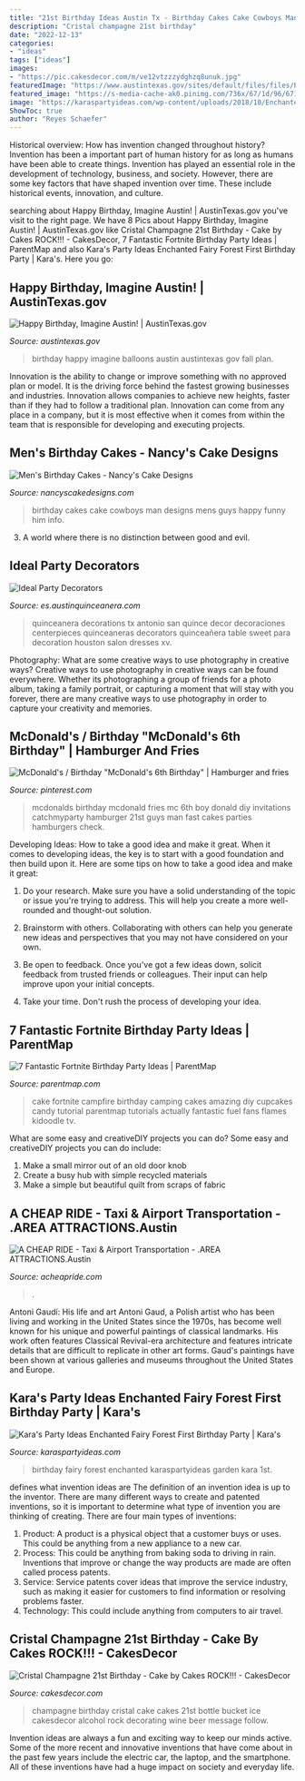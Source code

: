```yaml
---
title: "21st Birthday Ideas Austin Tx - Birthday Cakes Cake Cowboys Man Designs Mens Guys Happy Funny Him Info"
description: "Cristal champagne 21st birthday"
date: "2022-12-13"
categories:
- "ideas"
tags: ["ideas"]
images:
- "https://pic.cakesdecor.com/m/ve12vtzzzydghzq8unuk.jpg"
featuredImage: "https://www.austintexas.gov/sites/default/files/files/Planning/ImagineAustin/Birthday_balloons.jpg"
featured_image: "https://s-media-cache-ak0.pinimg.com/736x/67/1d/96/671d964662da6ef49059b5924c9175bc.jpg"
image: "https://karaspartyideas.com/wp-content/uploads/2018/10/Enchanted-Fairy-Forest-First-Birthday-Party-via-Karas-Party-Ideas-KarasPartyIdeas.com18.jpg"
ShowToc: true
author: "Reyes Schaefer"
---
```



Historical overview: How has invention changed throughout history?
Invention has been a important part of human history for as long as humans have been able to create things. Invention has played an essential role in the development of technology, business, and society. However, there are some key factors that have shaped invention over time. These include historical events, innovation, and culture.

	

		
searching about Happy Birthday, Imagine Austin! | AustinTexas.gov you've visit to the right page. We have 8 Pics about Happy Birthday, Imagine Austin! | AustinTexas.gov like Cristal Champagne 21st Birthday - Cake by Cakes ROCK!!! - CakesDecor, 7 Fantastic Fortnite Birthday Party Ideas | ParentMap and also Kara&#039;s Party Ideas Enchanted Fairy Forest First Birthday Party | Kara&#039;s. Here you go:
		
    
## Happy Birthday, Imagine Austin! | AustinTexas.gov

<img loading=lazy src="https://www.austintexas.gov/sites/default/files/files/Planning/ImagineAustin/Birthday_balloons.jpg" onerror="this.onerror=null;this.src='https://tse2.mm.bing.net/th?id=OIP.SmGYgtOraMLa8KFLMNOdFQHaEo&amp;pid=15.1';" alt="Happy Birthday, Imagine Austin! | AustinTexas.gov">

_Source: austintexas.gov_

>birthday happy imagine balloons austin austintexas gov fall plan. 

	

Innovation is the ability to change or improve something with no approved plan or model. It is the driving force behind the fastest growing businesses and industries. Innovation allows companies to achieve new heights, faster than if they had to follow a traditional plan. Innovation can come from any place in a company, but it is most effective when it comes from within the team that is responsible for developing and executing projects.

    
## Men&#039;s Birthday Cakes - Nancy&#039;s Cake Designs

<img loading=lazy src="https://nancyscakedesigns.com/wp-content/uploads/2017/03/Cowboys-768x1024.jpg" onerror="this.onerror=null;this.src='https://tse2.mm.bing.net/th?id=OIP.c23M8WRt0YIyj4sVhNi0LQHaJ4&amp;pid=15.1';" alt="Men&#039;s Birthday Cakes - Nancy&#039;s Cake Designs">

_Source: nancyscakedesigns.com_

>birthday cakes cake cowboys man designs mens guys happy funny him info. 

	

3. A world where there is no distinction between good and evil. 

    
## Ideal Party Decorators

<img loading=lazy src="https://www.es.austinquinceanera.com/sites/default/files/attach/photo.jpg" onerror="this.onerror=null;this.src='https://tse2.mm.bing.net/th?id=OIP.i-hOcZocnSzDb2SsVU_ttwHaJ4&amp;pid=15.1';" alt="Ideal Party Decorators">

_Source: es.austinquinceanera.com_

>quinceanera decorations tx antonio san quince decor decoraciones centerpieces quinceaneras decorators quinceañera table sweet para decoration houston salon dresses xv. 

	

Photography: What are some creative ways to use photography in creative ways?
Creative ways to use photography in creative ways can be found everywhere. Whether its photographing a group of friends for a photo album, taking a family portrait, or capturing a moment that will stay with you forever, there are many creative ways to use photography in order to capture your creativity and memories.

    
## McDonald&#039;s / Birthday &quot;McDonald&#039;s 6th Birthday&quot; | Hamburger And Fries

<img loading=lazy src="https://s-media-cache-ak0.pinimg.com/736x/67/1d/96/671d964662da6ef49059b5924c9175bc.jpg" onerror="this.onerror=null;this.src='https://tse3.mm.bing.net/th?id=OIP.i-pCFPTGXKGmcwHsEpTCcgHaUQ&amp;pid=15.1';" alt="McDonald&#039;s / Birthday &quot;McDonald&#039;s 6th Birthday&quot; | Hamburger and fries">

_Source: pinterest.com_

>mcdonalds birthday mcdonald fries mc 6th boy donald diy invitations catchmyparty hamburger 21st guys man fast cakes parties hamburgers check. 

	

Developing Ideas: How to take a good idea and make it great.
When it comes to developing ideas, the key is to start with a good foundation and then build upon it. Here are some tips on how to take a good idea and make it great:
1. Do your research. Make sure you have a solid understanding of the topic or issue you're trying to address. This will help you create a more well-rounded and thought-out solution.

2. Brainstorm with others. Collaborating with others can help you generate new ideas and perspectives that you may not have considered on your own.

3. Be open to feedback. Once you've got a few ideas down, solicit feedback from trusted friends or colleagues. Their input can help improve upon your initial concepts.

4. Take your time. Don't rush the process of developing your idea.

    
## 7 Fantastic Fortnite Birthday Party Ideas | ParentMap

<img loading=lazy src="https://www.parentmap.com/sites/default/files/styles/1180x660_scaled_cropped/public/2018-08/campfirecake_900_0.jpg?itok=1oBQriG5" onerror="this.onerror=null;this.src='https://tse4.mm.bing.net/th?id=OIP.XA094I0s4ZQSYSUmQ-9v2gHaEJ&amp;pid=15.1';" alt="7 Fantastic Fortnite Birthday Party Ideas | ParentMap">

_Source: parentmap.com_

>cake fortnite campfire birthday camping cakes amazing diy cupcakes candy tutorial parentmap tutorials actually fantastic fuel fans flames kidoodle tv. 

	

What are some easy and creativeDIY projects you can do?
Some easy and creativeDIY projects you can do include:
1. Make a small mirror out of an old door knob
2. Create a busy hub with simple recycled materials
3. Make a simple but beautiful quilt from scraps of fabric

    
## A CHEAP RIDE - Taxi &amp; Airport Transportation - .AREA ATTRACTIONS.Austin

<img loading=lazy src="https://acheapride.com/yahoo_site_admin/assets/images/A_Cheap_Ride_-_Web_Site_Photos_-_Bass_Concert_Hall_-_09-11.241194639_std.jpg" onerror="this.onerror=null;this.src='https://tse2.mm.bing.net/th?id=OIP.TlrDILiZ3p47LH9p77VxPQAAAA&amp;pid=15.1';" alt="A CHEAP RIDE - Taxi &amp; Airport Transportation - .AREA ATTRACTIONS.Austin">

_Source: acheapride.com_

>. 

	

Antoni Gaudí: His life and art
Antoni Gaud, a Polish artist who has been living and working in the United States since the 1970s, has become well known for his unique and powerful paintings of classical landmarks. His work often features Classical Revival-era architecture and features intricate details that are difficult to replicate in other art forms. Gaud's paintings have been shown at various galleries and museums throughout the United States and Europe.

    
## Kara&#039;s Party Ideas Enchanted Fairy Forest First Birthday Party | Kara&#039;s

<img loading=lazy src="https://karaspartyideas.com/wp-content/uploads/2018/10/Enchanted-Fairy-Forest-First-Birthday-Party-via-Karas-Party-Ideas-KarasPartyIdeas.com18.jpg" onerror="this.onerror=null;this.src='https://tse2.mm.bing.net/th?id=OIP.gCndLy6A4t3O6QCWNKzkPAHaJ3&amp;pid=15.1';" alt="Kara&#039;s Party Ideas Enchanted Fairy Forest First Birthday Party | Kara&#039;s">

_Source: karaspartyideas.com_

>birthday fairy forest enchanted karaspartyideas garden kara 1st. 

	

defines what invention ideas are
The definition of an invention idea is up to the inventor. 
There are many different ways to create and patented inventions, so it is important to determine what type of invention you are thinking of creating. There are four main types of inventions: 
1) Product: A product is a physical object that a customer buys or uses. This could be anything from a new appliance to a new car. 
2) Process: This could be anything from baking soda to driving in rain. Inventions that improve or change the way products are made are often called process patents. 
3) Service: Service patents cover ideas that improve the service industry, such as making it easier for customers to find information or resolving problems faster. 
4) Technology: This could include anything from computers to air travel.

    
## Cristal Champagne 21st Birthday - Cake By Cakes ROCK!!! - CakesDecor

<img loading=lazy src="https://pic.cakesdecor.com/m/ve12vtzzzydghzq8unuk.jpg" onerror="this.onerror=null;this.src='https://tse1.mm.bing.net/th?id=OIP.Qx180ATy8isOk9WENgxXrQHaJ8&amp;pid=15.1';" alt="Cristal Champagne 21st Birthday - Cake by Cakes ROCK!!! - CakesDecor">

_Source: cakesdecor.com_

>champagne birthday cristal cake cakes 21st bottle bucket ice cakesdecor alcohol rock decorating wine beer message follow. 

	

Invention ideas are always a fun and exciting way to keep our minds active. Some of the more recent and innovative inventions that have come about in the past few years include the electric car, the laptop, and the smartphone. All of these inventions have had a huge impact on society and everyday life.

